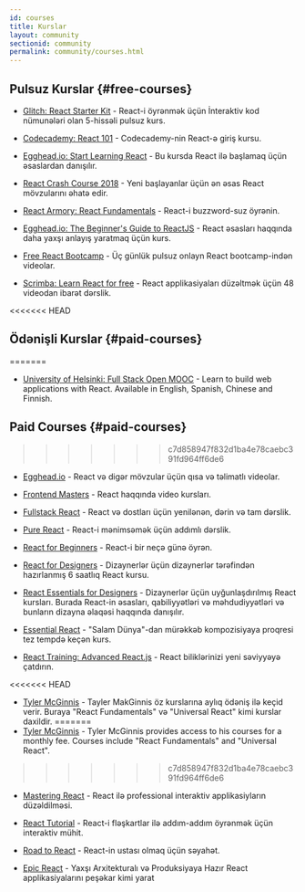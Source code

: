 ```yaml
---
id: courses
title: Kurslar
layout: community
sectionid: community
permalink: community/courses.html
---
```


## Pulsuz Kurslar {#free-courses}

- [Glitch: React Starter Kit](https://glitch.com/glimmer/post/react-starter-kit/) - React-i öyrənmək üçün İnteraktiv kod nümunələri olan 5-hissəli pulsuz kurs.

- [Codecademy: React 101](https://www.codecademy.com/learn/react-101) - Codecademy-nin React-ə giriş kursu.

- [Egghead.io: Start Learning React](https://egghead.io/courses/start-learning-react) - Bu kursda React ilə başlamaq üçün əsaslardan danışılır.

- [React Crash Course 2018](https://www.youtube.com/watch?v=Ke90Tje7VS0) - Yeni başlayanlar üçün ən əsas React mövzularını əhatə edir.

- [React Armory: React Fundamentals](https://frontarm.com/courses/react-fundamentals/) - React-i buzzword-suz öyrənin.

- [Egghead.io: The Beginner's Guide to ReactJS](https://egghead.io/courses/the-beginner-s-guide-to-reactjs) - React əsasları haqqında daha yaxşı anlayış yaratmaq üçün kurs.

- [Free React Bootcamp](https://tylermcginnis.com/free-react-bootcamp/) - Üç günlük pulsuz onlayn React bootcamp-indən videolar.

- [Scrimba: Learn React for free](https://scrimba.com/g/glearnreact) - React applikasiyaları düzəltmək üçün 48 videodan ibarət dərslik.

<<<<<<< HEAD
## Ödənişli Kurslar {#paid-courses}
=======
- [University of Helsinki: Full Stack Open MOOC](https://fullstackopen.com/en/) - Learn to build web applications with React. Available in English, Spanish, Chinese and Finnish.


## Paid Courses {#paid-courses}
>>>>>>> c7d858947f832d1ba4e78caebc391fd964ff6de6

- [Egghead.io](https://egghead.io/browse/frameworks/react) - React və digər mövzular üçün qısa və təlimatlı videolar.

- [Frontend Masters](https://frontendmasters.com/learn/react/) - React haqqında video kursları.

- [Fullstack React](https://www.fullstackreact.com/) - React və dostları üçün yenilənən, dərin və tam dərslik.

- [Pure React](https://daveceddia.com/pure-react/) - React-i mənimsəmək üçün addımlı dərslik.

- [React for Beginners](https://reactforbeginners.com/) - React-i bir neçə günə öyrən.

- [React for Designers](https://designcode.io/react) - Dizaynerlər üçün dizaynerlər tərəfindən hazırlanmış 6 saatlıq React kursu.

- [React Essentials for Designers](https://learnreact.design) - Dizaynerlər üçün uyğunlaşdırılmış React kursları. Burada React-in əsasları, qabiliyyətləri və məhdudiyyətləri və bunların dizayna əlaqəsi haqqında danışılır.

- [Essential React](https://learnreact.com/lessons/2018-essential-react-1-overview) - "Salam Dünya"-dan mürəkkəb kompozisiyaya proqresi tez tempdə keçən kurs.

- [React Training: Advanced React.js](https://courses.reacttraining.com/p/advanced-react) - React biliklərinizi yeni səviyyəyə çatdırın.

<<<<<<< HEAD
- [Tyler McGinnis](https://tylermcginnis.com/courses) - Tayler MakGinnis öz kurslarına aylıq ödəniş ilə keçid verir. Buraya "React Fundamentals" və "Universal React" kimi kurslar daxildir.
=======
- [Tyler McGinnis](https://ui.dev/) - Tyler McGinnis provides access to his courses for a monthly fee. Courses include "React Fundamentals" and "Universal React".
>>>>>>> c7d858947f832d1ba4e78caebc391fd964ff6de6

- [Mastering React](https://codewithmosh.com/p/mastering-react/) - React ilə professional interaktiv applikasiyların düzəldilməsi.

- [React Tutorial](https://react-tutorial.app) - React-i fləşkartlar ilə addım-addım öyrənmək üçün interaktiv mühit.

- [Road to React](https://www.roadtoreact.com/) - React-in ustası olmaq üçün səyahət.

- [Epic React](https://epicreact.dev/) - Yaxşı Arxitekturalı və Produksiyaya Hazır React applikasiyalarını peşəkar kimi yarat
